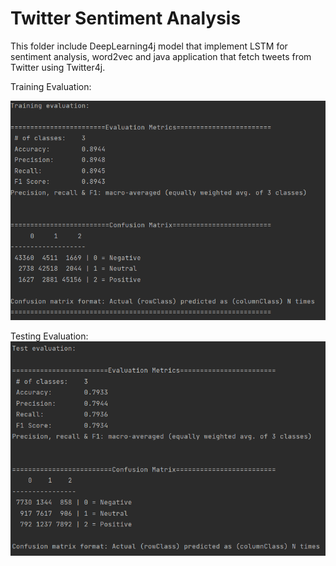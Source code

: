# Twitter Sentiment Analysis

This folder include DeepLearning4j model that implement LSTM for sentiment analysis, word2vec and java application that fetch tweets from Twitter using Twitter4j.

Training Evaluation:

![Model Training Evaluation](https://github.com/amirul-zafrin/Twitter-Sentiment-Analysis-WebApps/blob/main/Twitter-Sentiment-Analysis-Model/CNN_v6_training.png?raw=true)

Testing Evaluation:
![Model Testing Evaluation](https://github.com/amirul-zafrin/Twitter-Sentiment-Analysis-WebApps/blob/main/Twitter-Sentiment-Analysis-Model/CNN_v6_testing.png?raw=true)
